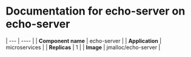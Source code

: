 # Documentation for echo-server on echo-server

| --- | ---- |
| **Component name** | echo-server |
| **Application** | microservices |
| **Replicas** | 1 |
| **Image** | jmalloc/echo-server |

